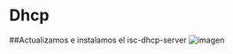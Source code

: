 # Dhcp
##Actualizamos e instalamos el isc-dhcp-server
![imagen](https://github.com/freddy13513/Dhcp/assets/146179724/d1e9a5b7-719e-4f64-a27c-320578aa6699)
